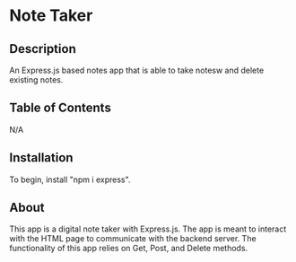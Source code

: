# Note Taker

## Description
An Express.js based notes app that is able to take notesw and delete existing notes.

## Table of Contents
N/A

## Installation
To begin, install "npm i express".

## About
This app is a digital note taker with Express.js. The app is meant to interact with the HTML page to communicate with the backend server. The functionality of this app relies on Get, Post, and Delete methods. 